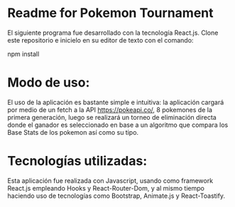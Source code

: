 # Readme for Pokemon Tournament

El siguiente programa fue desarrollado con la tecnología React.js. Clone este repositorio e inicielo en su editor de texto con el comando:

npm install

# Modo de uso: 

El uso de la aplicación es bastante simple e intuitiva: la aplicación cargará por medio de un fetch a la API https://pokeapi.co/, 8 pokemones de la primera generación, luego se realizará un torneo de eliminación directa donde el ganador es seleccionado en base a un algoritmo que compara los Base Stats de los pokemon así como su tipo.

# Tecnologías utilizadas:

Esta aplicación fue realizada con Javascript, usando como framework React.js empleando Hooks y React-Router-Dom, y al mismo tiempo haciendo uso de tecnologías como Bootstrap, Animate.js y React-Toastify.